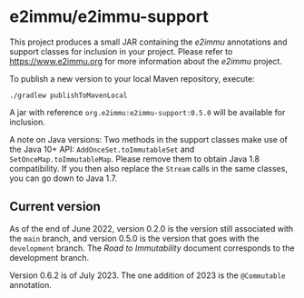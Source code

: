 # e2immu/e2immu-support

This project produces a small JAR containing the _e2immu_ annotations and support classes for inclusion in your project.
Please refer to https://www.e2immu.org for more information about the _e2immu_ project.

To publish a new version to your local Maven repository, execute:

```
./gradlew publishToMavenLocal
```

A jar with reference `org.e2immu:e2immu-support:0.5.0` will be available for inclusion.

A note on Java versions: Two methods in the support classes make use of the Java 10+ API: `AddOnceSet.toImmutableSet`
and `SetOnceMap.toImmutableMap`. Please remove them to obtain Java 1.8 compatibility. If you then also replace
the `Stream` calls in the same classes, you can go down to Java 1.7.

## Current version

As of the end of June 2022, version 0.2.0 is the version still associated with the `main` branch, and version 0.5.0 is the version that goes with the `development` branch.
The _Road to Immutability_ document corresponds to the development branch.

Version 0.6.2 is of July 2023. The one addition of 2023 is the `@Commutable` annotation.